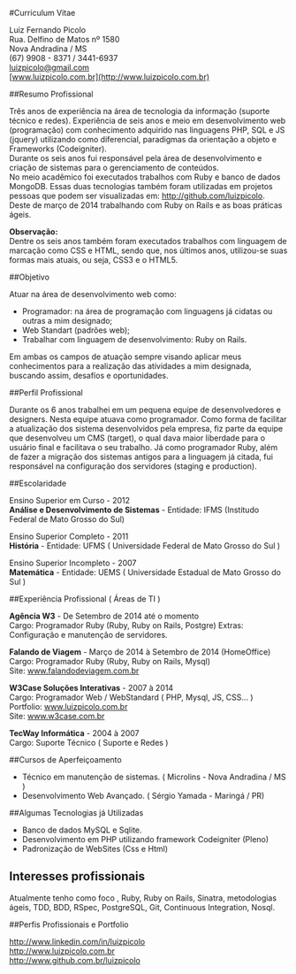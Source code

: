 #Curriculum Vitae

Luiz Fernando Picolo  
Rua. Delfino de Matos nº 1580  
Nova Andradina / MS  
(67) 9908 - 8371 / 3441-6937  
[luizpicolo@gmail.com](luizpicolo@gmail.com)  
[www.luizpicolo.com.br](http://www.luizpicolo.com.br)  	


##Resumo Profissional

Três anos de experiência na área  de tecnologia da informação (suporte técnico e redes). Experiência de seis anos e meio em desenvolvimento web (programação) com conhecimento adquirido nas linguagens PHP, SQL e JS (jquery) utilizando como diferencial, paradigmas da orientação a objeto e Frameworks (Codeigniter).   
Durante os seis anos fui responsável pela área de desenvolvimento e criação de sistemas para o gerenciamento de conteúdos.   
No meio acadêmico foi executados trabalhos com Ruby e banco de dados MongoDB. Essas duas tecnologias também foram utilizadas em projetos pessoas que podem ser visualizadas em: http://github.com/luizpicolo.  
Deste de março de 2014 trabalhando com Ruby on Rails e as boas práticas ágeis.

**Observação:**   
Dentre os seis anos também foram executados trabalhos com linguagem de  marcação como CSS e HTML, sendo que, nos últimos anos, utilizou-se suas formas mais atuais, ou seja, CSS3 e o HTML5.

##Objetivo

Atuar na área de desenvolvimento web como:

 - Programador:  na área de programação com linguagens já cidatas ou outras a mim designado;
 - Web Standart (padrões web);
 - Trabalhar com linguagem de desenvolvimento: Ruby on Rails.

Em ambas os campos de atuação sempre visando aplicar meus conhecimentos para a realização das atividades a mim designada, buscando assim, desafíos e oportunidades.

##Perfil Profissional

Durante os 6 anos trabalhei em um pequena equipe de desenvolvedores e designers. Nesta equipe atuava como programador.
Como forma de facilitar a atualização dos sistema desenvolvidos pela empresa, fiz parte da equipe que desenvolveu um CMS (target), o qual dava maior liberdade para o usuário final e facilitava o seu trabalho.
Já como programador Ruby, além de fazer a migração dos sistemas antigos para a linguagem já citada, fui responsável na configuração dos servidores (staging e production).

##Escolaridade

Ensino Superior em Curso - 2012  
**Análise e Desenvolvimento de Sistemas** - Entidade: IFMS (Institudo Federal de Mato Grosso do Sul)  

Ensino Superior Completo - 2011  
**História** - Entidade: UFMS ( Universidade Federal de Mato Grosso do Sul )    

Ensino Superior Incompleto - 2007  
**Matemática** - Entidade: UEMS ( Universidade Estadual de Mato Grosso do Sul )  

##Experiência Profissional ( Áreas de TI )

**Agência W3** - De Setembro de 2014 até o momento  
Cargo: Programador Ruby (Ruby, Ruby on Rails, Postgre)
Extras: Configuração e manutenção de servidores.

**Falando de Viagem** - Março de 2014 à Setembro de 2014 (HomeOffice)    
Cargo: Programador Ruby (Ruby, Ruby on Rails, Mysql)  
Site: www.falandodeviagem.com.br  

**W3Case Soluções Interativas** - 2007 à 2014  
Cargo: Programador Web / WebStandard  ( PHP, Mysql, JS, CSS... )  
Portfolio: www.luizpicolo.com.br  
Site: www.w3case.com.br  

**TecWay Informática** - 2004 à 2007  
Cargo: Suporte Técnico ( Suporte e Redes )  

##Cursos de Aperfeiçoamento

 - Técnico em manutenção de sistemas. ( Microlins - Nova Andradina / MS )  
 - Desenvolvimento Web Avançado. ( Sérgio Yamada - Maringá / PR)  

##Algumas Tecnologias já Utilizadas

 - Banco de dados MySQL e Sqlite.
 - Desenvolvimento em PHP utilizando framework Codeigniter (Pleno)
 - Padronização de WebSites (Css e Html)

## Interesses profissionais

Atualmente tenho como foco , Ruby, Ruby on Rails, Sinatra, metodologias ágeis, TDD, BDD, RSpec, PostgreSQL, Git, Continuous Integration, Nosql.

##Perfis Profissionais e Portfolio

http://www.linkedin.com/in/luizpicolo  
http://www.luizpicolo.com.br  
http://www.github.com.br/luizpicolo  
